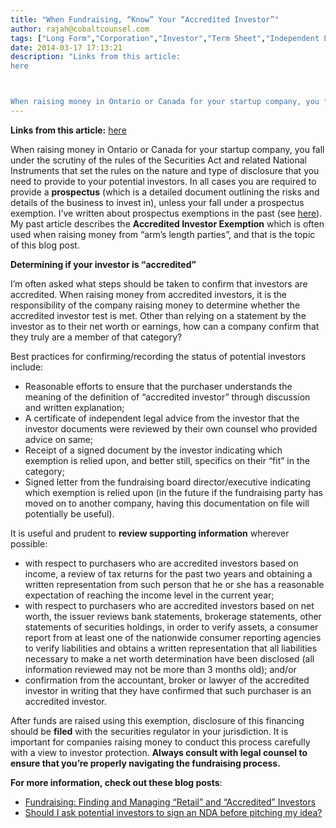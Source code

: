 ```yaml
---
title: "When Fundraising, “Know” Your “Accredited Investor”"
author: rajah@cobaltcounsel.com
tags: ["Long Form","Corporation","Investor","Term Sheet","Independent Legal Advice","Accredited Investor","Due Diligence","Prospectus Exemption","Corporate Finance","Rajah","Articles of Incorporation","Investor Term Sheet"]
date: 2014-03-17 17:13:21
description: "Links from this article:
here



When raising money in Ontario or Canada for your startup company, you fall under the scrutiny of the rules..."
---
```


**Links from this article:** [here](http://cobaltcounsel.com/2012/03/17/background-on-investor-disclosure-requirements/)

When raising money in Ontario or Canada for your startup company, you fall under the scrutiny of the rules of the Securities Act and related National Instruments that set the rules on the nature and type of disclosure that you need to provide to your potential investors.  In all cases you are required to provide a **prospectus** (which is a detailed document outlining the risks and details of the business to invest in), unless your fall under a prospectus exemption.  I’ve written about prospectus exemptions in the past (see [here](http://cobaltcounsel.com/2012/03/17/background-on-investor-disclosure-requirements/)).  My past article describes the **Accredited Investor Exemption** which is often used when raising money from “arm’s length parties”, and that is the topic of this blog post.

**Determining if your investor is “accredited”**

I’m often asked what steps should be taken to confirm that investors are accredited.   When raising money from accredited investors, it is the responsibility of the company raising money to determine whether the accredited investor test is met. Other than relying on a statement by the investor as to their net worth or earnings, how can a company confirm that they truly are a member of that category?

Best practices for confirming/recording the status of potential investors include:

- Reasonable efforts to ensure that the purchaser understands the meaning of the definition of “accredited investor” through discussion and written explanation;
- A certificate of independent legal advice from the investor that the investor documents were reviewed by their own counsel who provided advice on same;
- Receipt of a signed document by the investor indicating which exemption is relied upon, and better still, specifics on their “fit” in the category;
- Signed letter from the fundraising board director/executive indicating which exemption is relied upon (in the future if the fundraising party has moved on to another company, having this documentation on file will potentially be useful).

It is useful and prudent to **review supporting information** wherever possible:

- with respect to purchasers who are accredited investors based on income, a review of tax returns for the past two years and obtaining a written representation from such person that he or she has a reasonable expectation of reaching the income level in the current year;
- with respect to purchasers who are accredited investors based on net worth, the issuer reviews bank statements, brokerage statements, other statements of securities holdings, in order to verify assets, a consumer report from at least one of the nationwide consumer reporting agencies to verify liabilities and obtains a written representation that all liabilities necessary to make a net worth determination have been disclosed (all information reviewed may not be more than 3 months old); and/or
- confirmation from the accountant, broker or lawyer of the accredited investor in writing that they have confirmed that such purchaser is an accredited investor.

After funds are raised using this exemption, disclosure of this financing should be **filed** with the securities regulator in your jurisdiction.  It is important for companies raising money to conduct this process carefully with a view to investor protection.   **Always consult with legal counsel to ensure that you’re properly navigating the fundraising process.**



**For more information, check out these blog posts**:
- [Fundraising: Finding and Managing “Retail” and “Accredited” Investors](https://blog.clausehound.com/fundraising-finding-and-managing-retail-and-accredited-investors/)
- [Should I ask potential investors to sign an NDA before pitching my idea?](https://blog.clausehound.com/should-i-ask-potential-investors-to-sign-an-nda-before-pitching-my-idea/)
